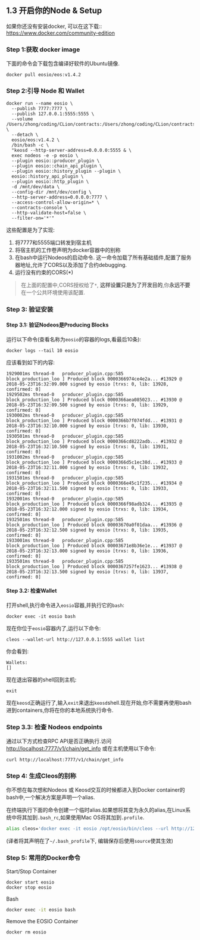 ## 1.3 开启你的Node & Setup

如果你还没有安装docker, 可以在这下载:: https://www.docker.com/community-edition



### Step 1:获取 docker image

下面的命令会下载包含编译好软件的Ubuntu镜像.

```shell
docker pull eosio/eos:v1.4.2
```



### Step 2:引导 Node 和 Wallet

```shell
docker run --name eosio \
  --publish 7777:7777 \
  --publish 127.0.0.1:5555:5555 \
  --volume /Users/zhong/coding/CLion/contracts:/Users/zhong/coding/CLion/contracts \
  --detach \
  eosio/eos:v1.4.2 \
  /bin/bash -c \
  "keosd --http-server-address=0.0.0.0:5555 & \
  exec nodeos -e -p eosio \
  --plugin eosio::producer_plugin \
  --plugin eosio::chain_api_plugin \
  --plugin eosio::history_plugin --plugin \
  eosio::history_api_plugin \
  --plugin eosio::http_plugin \
  -d /mnt/dev/data \
  --config-dir /mnt/dev/config \
  --http-server-address=0.0.0.0:7777 \
  --access-control-allow-origin=* \
  --contracts-console \
  --http-validate-host=false \
  --filter-on='*'"
```

这些配置是为了实现:

1. 将7777和5555端口转发到宿主机
2. 将宿主机的工作卷声明为docker容器中的别称
3. 在bash中运行Nodeos的启动命令. 这一命令加载了所有基础插件,配置了服务器地址,允许了CORS以及添加了合约debugging.
4. 运行没有约束的CORS(*)

> 在上面的配置中,CORS授权给了`*`, **这样设置只是为了开发目的**,你**永远不要**在一个公共环境使用该配置.







### Step 3: 验证安装

#### Step 3.1: 验证Nodeos是Producing Blocks

运行以下命令(查看名称为`eosio`的容器的logs,看最后10条):

```shell
docker logs --tail 10 eosio
```

应该看到如下的内容:

```shell
1929001ms thread-0   producer_plugin.cpp:585       block_production_loo ] Produced block 0000366974ce4e2a... #13929 @ 2018-05-23T16:32:09.000 signed by eosio [trxs: 0, lib: 13928, confirmed: 0]
1929502ms thread-0   producer_plugin.cpp:585       block_production_loo ] Produced block 0000366aea085023... #13930 @ 2018-05-23T16:32:09.500 signed by eosio [trxs: 0, lib: 13929, confirmed: 0]
1930002ms thread-0   producer_plugin.cpp:585       block_production_loo ] Produced block 0000366b7f074fdd... #13931 @ 2018-05-23T16:32:10.000 signed by eosio [trxs: 0, lib: 13930, confirmed: 0]
1930501ms thread-0   producer_plugin.cpp:585       block_production_loo ] Produced block 0000366cd8222adb... #13932 @ 2018-05-23T16:32:10.500 signed by eosio [trxs: 0, lib: 13931, confirmed: 0]
1931002ms thread-0   producer_plugin.cpp:585       block_production_loo ] Produced block 0000366d5c1ec38d... #13933 @ 2018-05-23T16:32:11.000 signed by eosio [trxs: 0, lib: 13932, confirmed: 0]
1931501ms thread-0   producer_plugin.cpp:585       block_production_loo ] Produced block 0000366e45c1f235... #13934 @ 2018-05-23T16:32:11.500 signed by eosio [trxs: 0, lib: 13933, confirmed: 0]
1932001ms thread-0   producer_plugin.cpp:585       block_production_loo ] Produced block 0000366f98adb324... #13935 @ 2018-05-23T16:32:12.000 signed by eosio [trxs: 0, lib: 13934, confirmed: 0]
1932501ms thread-0   producer_plugin.cpp:585       block_production_loo ] Produced block 00003670a0f01daa... #13936 @ 2018-05-23T16:32:12.500 signed by eosio [trxs: 0, lib: 13935, confirmed: 0]
1933001ms thread-0   producer_plugin.cpp:585       block_production_loo ] Produced block 00003671e8b36e1e... #13937 @ 2018-05-23T16:32:13.000 signed by eosio [trxs: 0, lib: 13936, confirmed: 0]
1933501ms thread-0   producer_plugin.cpp:585       block_production_loo ] Produced block 0000367257fe1623... #13938 @ 2018-05-23T16:32:13.500 signed by eosio [trxs: 0, lib: 13937, confirmed: 0]
```



#### Step 3.2: 检查Wallet

打开shell,执行命令进入`eosio`容器,并执行它的`bash`:

```shell
docker exec -it eosio bash
```

现在你位于`eosio`容器内了,运行以下命令:

```shell
cleos --wallet-url http://127.0.0.1:5555 wallet list
```

你会看到:

```shell
Wallets:
[]
```

现在退出容器的shell回到主机:

```
exit
```

现在`keosd`正确运行了,输入`exit`来退出`keosd`shell.现在开始,你不需要再使用bash进到containers,你将在你的本地系统执行命令.



### Step 3.3: 检查 Nodeos endpoints

通过以下方式检查RPC API是否正确执行.访问 <http://localhost:7777/v1/chain/get_info> 或在主机使用以下命令:

```
curl http://localhost:7777/v1/chain/get_info
```



### Step 4: 生成Cleos的别称

你不想在每次想和Nodeos 或 Keosd交互的时候都进入到Docker container的bash中,一个解决方案是声明一个alias.

在终端执行下面的命令创建一个临时alias.如果想将其变为永久的alias,在Linux系统中将其加到`.bash_rc`,如果使用Mac OS将其加到`.profile`.

```bash
alias cleos='docker exec -it eosio /opt/eosio/bin/cleos --url http://127.0.0.1:7777 --wallet-url http://127.0.0.1:5555'
```

(译者将其声明在了`~/.bash_profile`下, 编辑保存后使用`source`使其生效)



### Step 5: 常用的Docker命令

Start/Stop Container

```bash
docker start eosio
docker stop eosio
```

Bash

```bash
docker exec -it eosio bash
```

Remove the EOSIO Container

```bash
docker rm eosio
```


